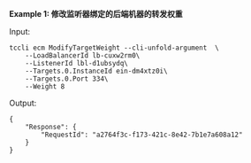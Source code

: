 **Example 1: 修改监听器绑定的后端机器的转发权重**



Input: 

```
tccli ecm ModifyTargetWeight --cli-unfold-argument  \
    --LoadBalancerId lb-cuxw2rm0\
    --ListenerId lbl-d1ubsydq\
    --Targets.0.InstanceId ein-dm4xtz0i\
    --Targets.0.Port 334\
    --Weight 8
```

Output: 
```
{
    "Response": {
        "RequestId": "a2764f3c-f173-421c-8e42-7b1e7a608a12"
    }
}
```

